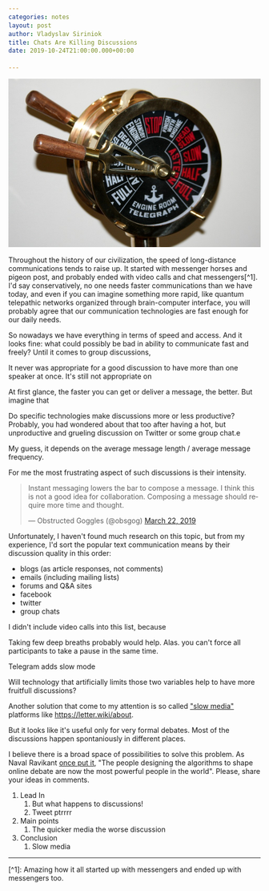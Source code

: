 ```yaml
---
categories: notes
layout: post
author: Vladyslav Siriniok
title: Chats Are Killing Discussions
date: 2019-10-24T21:00:00.000+00:00

---
```

![](/uploads/brass-telegraph-692735_960_720.jpg)

Throughout the history of our civilization, the speed of long-distance communications tends to raise up. It started with messenger horses and pigeon post, and probably ended with video calls and chat messengers\[^1\]. I'd say conservatively, no one needs faster communications than we have today, and even if you can imagine something more rapid, like quantum telepathic networks organized through brain-computer interface, you will probably agree that our communication technologies are fast enough for our daily needs.

So nowadays we have everything in terms of speed and access. And it looks fine: what could possibly be bad in ability to communicate fast and freely? Until it comes to group discussions,  
  
It never was appropriate for a good discussion to have more than one speaker at once. It's still not appropriate on 

At first glance, the faster you can get or deliver a message, the better. But imagine that

Do specific technologies make discussions more or less productive? Probably, you had wondered about that too after having a hot, but unproductive and grueling discussion on Twitter or some group chat.e

My guess, it depends on the average message length / average message frequency.

For me the most frustrating aspect of such discussions is their intensity.

<blockquote class="twitter-tweet" data-lang="en"><p lang="en" dir="ltr">Instant messaging lowers the bar to compose a message. I think this is not a good idea for collaboration. Composing a message should require more time and thought.</p>— Obstructed Goggles (@obsgog) <a href="https://twitter.com/obsgog/status/1109206383440875526?ref_src=twsrc%5Etfw">March 22, 2019</a></blockquote> <script async src="https://platform.twitter.com/widgets.js" charset="utf-8"></script>

Unfortunately, I haven't found much research on this topic, but from my experience, I'd sort the popular text communication means by their discussion quality in this order:

* blogs (as article responses, not comments)
* emails (including mailing lists)
* forums and Q&A sites
* facebook
* twitter
* group chats

I didn't include video calls into this list, because

Taking few deep breaths probably would help. Alas. you can't force all participants to take a pause in the same time.

Telegram adds slow mode

Will technology that artificially limits those two variables help to have more fruitfull discussions?

Another solution that come to my attention is so called ["slow media"](https://en.wikipedia.org/wiki/Slow_media) platforms like https://letter.wiki/about.

But it looks like it's useful only for very formal debates. Most of the discussions happen spontaniously in different places.

I believe there is a broad space of possibilities to solve this problem. As Naval Ravikant [once put it](https://twitter.com/naval/status/1099474932260495360), "The people designing the algorithms to shape online debate are now the most powerful people in the world". Please, share your ideas in comments.

1. Lead In
   1. But what happens to discussions!
   2. Tweet ptrrrr
2. Main points
   1. The quicker media the worse discussion
3. Conclusion
   1. Slow media

***

\[^1\]: Amazing how it all started up with messengers and ended up with messengers too.
